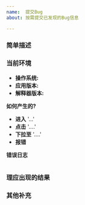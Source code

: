 ```yaml
---
name:  提交Bug
about: 按需提交已发现的Bug信息

---
```


### 简单描述


### 当前环境
 - **操作系统:** 
 - **应用版本:**
 - **解释器版本:**
 
**如何产生的?**

- **进入** '...'
- **点击** '....'
- **下拉至** '....'
- **报错**

**错误日志**

``` text

```

### 理应出现的结果


### 其他补充
